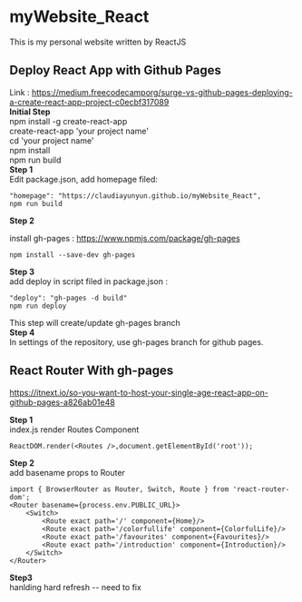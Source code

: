 # myWebsite_React 
This is my personal website written by ReactJS  

## Deploy React App with Github Pages
Link : https://medium.freecodecamporg/surge-vs-github-pages-deploying-a-create-react-app-project-c0ecbf317089  
__Initial Step__  
npm install -g create-react-app  
create-react-app 'your project name'  
cd 'your project name'  
npm install  
npm run build  
__Step 1__  
Edit package.json, add homepage filed:
~~~~  
"homepage": "https://claudiayunyun.github.io/myWebsite_React",  
npm run build  
~~~~
__Step 2__  

install gh-pages : https://www.npmjs.com/package/gh-pages  
~~~~
npm install --save-dev gh-pages  
~~~~
__Step 3__  
add deploy in script filed in package.json : 
~~~~
"deploy": "gh-pages -d build"  
npm run deploy  
~~~~
This step will create/update gh-pages branch  
__Step 4__  
In settings of the repository, use gh-pages branch for github pages.  

## React Router With gh-pages
https://itnext.io/so-you-want-to-host-your-single-age-react-app-on-github-pages-a826ab01e48  

__Step 1__   
index.js render Routes Component  
~~~~
ReactDOM.render(<Routes />,document.getElementById('root'));  
~~~~ 

__Step 2__  
add basename props to Router 
~~~~ 
import { BrowserRouter as Router, Switch, Route } from 'react-router-dom';  
<Router basename={process.env.PUBLIC_URL}>  
    <Switch>  
        <Route exact path='/' component={Home}/>  
        <Route exact path='/colorfullife' component={ColorfulLife}/>  
        <Route exact path='/favourites' component={Favourites}/>  
        <Route exact path='/introduction' component={Introduction}/>  
    </Switch>  
</Router>  
~~~~

__Step3__  
hanlding hard refresh -- need to fix